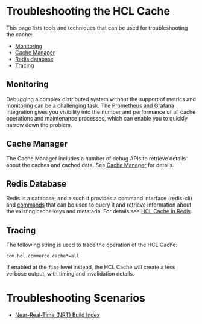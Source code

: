 # Troubleshooting the HCL Cache

This page lists tools and techniques that can be used for troubleshooting the cache:

- [Monitoring](#Monitoring)
- [Cache Manager](#Cache-Manager)
- [Redis database](#Redis-Database)
- [Tracing](#Tracing)

## Monitoring
Debugging a complex distributed system without the support of metrics and monitoring can be a challenging task. The [Prometheus and Grafana](Monitoring.md) integration gives you visibility into the number and performance of all cache operations and maintenance processes, which can enable you to quickly narrow down the problem.

## Cache Manager
The Cache Manager includes a number of debug APIs to retrieve details about the caches and cached data. See [Cache Manager](CacheManager.md) for details.

## Redis Database
Redis is a database, and a such it provides a command interface (redis-cli) and [commands](https://redis.io/commands/) that can be used to query it and retrieve information about the existing cache keys and metatada. For details see [HCL Cache in Redis](HCLCacheInRedis.md).

## Tracing
The following string is used to trace the operation of the HCL Cache:
```
com.hcl.commerce.cache*=all
```
If enabled at the `fine` level instead, the HCL Cache will create a less verbose output, with timing and invalidation details.

# Troubleshooting Scenarios

- [Near-Real-Time (NRT) Build Index](Troubleshooting-NRT.md)



